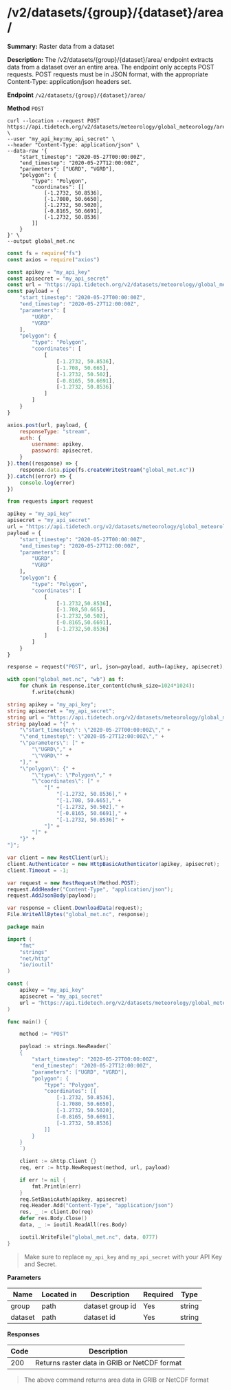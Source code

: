 # /v2/datasets/{group}/{dataset}/area/

**Summary:** Raster data from a dataset

**Description:** The /v2/datasets/{group}/{dataset}/area/ endpoint extracts
data from a dataset over an entire area. The endpoint only
accepts POST requests. POST requests must be in JSON format, 
with the appropriate Content-Type: application/json headers set.

**Endpoint** `/v2/datasets/{group}/{dataset}/area/`

**Method** `POST`


``` shell
curl --location --request POST https://api.tidetech.org/v2/datasets/meteorology/global_meteorology/area/ \
--user "my_api_key:my_api_secret" \
--header "Content-Type: application/json" \
--data-raw '{
    "start_timestep": "2020-05-27T00:00:00Z",
    "end_timestep": "2020-05-27T12:00:00Z",
    "parameters": ["UGRD", "VGRD"],
    "polygon": {
        "type": "Polygon",
        "coordinates": [[
            [-1.2732, 50.8536],
            [-1.7080, 50.6650],
            [-1.2732, 50.5020],
            [-0.8165, 50.6691],
            [-1.2732, 50.8536]
        ]]
    }
}' \
--output global_met.nc
```

``` javascript
const fs = require("fs")
const axios = require("axios")

const apikey = "my_api_key"
const apisecret = "my_api_secret"
const url = "https://api.tidetech.org/v2/datasets/meteorology/global_meteorology/area/"
const payload = {
    "start_timestep": "2020-05-27T00:00:00Z",
    "end_timestep": "2020-05-27T12:00:00Z",
    "parameters": [
        "UGRD",
        "VGRD"
    ],
    "polygon": {
        "type": "Polygon",
        "coordinates": [
            [
                [-1.2732, 50.8536],
                [-1.708, 50.665],
                [-1.2732, 50.502],
                [-0.8165, 50.6691],
                [-1.2732, 50.8536]
            ]
        ]
    }
}

axios.post(url, payload, {
    responseType: "stream",
    auth: {
        username: apikey,
        password: apisecret,
    }
}).then((response) => {
    response.data.pipe(fs.createWriteStream("global_met.nc"))
}).catch((error) => {
    console.log(error)
})
```

``` python
from requests import request

apikey = "my_api_key"
apisecret = "my_api_secret"
url = "https://api.tidetech.org/v2/datasets/meteorology/global_meteorology/area/"
payload = {
    "start_timestep": "2020-05-27T00:00:00Z",
    "end_timestep": "2020-05-27T12:00:00Z",
    "parameters": [
        "UGRD",
        "VGRD"
    ],
    "polygon": {
        "type": "Polygon",
        "coordinates": [
            [
                [-1.2732,50.8536],
                [-1.708,50.665],
                [-1.2732,50.502],
                [-0.8165,50.6691],
                [-1.2732,50.8536]
            ]
        ]
    }
}

response = request("POST", url, json=payload, auth=(apikey, apisecret), stream=True)

with open("global_met.nc", "wb") as f:
    for chunk in response.iter_content(chunk_size=1024*1024):
        f.write(chunk)
```

``` csharp
string apikey = "my_api_key";
string apisecret = "my_api_secret";
string url = "https://api.tidetech.org/v2/datasets/meteorology/global_meteorology/area/";
string payload = "{" +
    "\"start_timestep\": \"2020-05-27T00:00:00Z\"," +
    "\"end_timestep\": \"2020-05-27T12:00:00Z\"," +
    "\"parameters\": [" +
        "\"UGRD\"," +
        "\"VGRD\"" +
    "]," +
    "\"polygon\": {" +
        "\"type\": \"Polygon\"," +
        "\"coordinates\": [" +
            "[" +
                "[-1.2732, 50.8536]," +
                "[-1.708, 50.665]," +
                "[-1.2732, 50.502]," +
                "[-0.8165, 50.6691]," +
                "[-1.2732, 50.8536]" +
            "]" +
        "]" +
    "}" +
"}";

var client = new RestClient(url);
client.Authenticator = new HttpBasicAuthenticator(apikey, apisecret);
client.Timeout = -1;

var request = new RestRequest(Method.POST);
request.AddHeader("Content-Type", "application/json");
request.AddJsonBody(payload);

var response = client.DownloadData(request);
File.WriteAllBytes("global_met.nc", response);
```

``` go
package main

import (
    "fmt"
    "strings"
    "net/http"
    "io/ioutil"
)

const (
    apikey = "my_api_key"
    apisecret = "my_api_secret"
    url = "https://api.tidetech.org/v2/datasets/meteorology/global_meteorology/area/"
)

func main() {

    method := "POST"

    payload := strings.NewReader(`
    {
        "start_timestep": "2020-05-27T00:00:00Z",
        "end_timestep": "2020-05-27T12:00:00Z",
        "parameters": ["UGRD", "VGRD"],
        "polygon": {
            "type": "Polygon",
            "coordinates": [[
                [-1.2732, 50.8536],
                [-1.7080, 50.6650],
                [-1.2732, 50.5020],
                [-0.8165, 50.6691],
                [-1.2732, 50.8536]
            ]]
        }
    }
    `)

    client := &http.Client {}
    req, err := http.NewRequest(method, url, payload)

    if err != nil {
        fmt.Println(err)
    }
    req.SetBasicAuth(apikey, apisecret)
    req.Header.Add("Content-Type", "application/json")
    res, _ := client.Do(req)
    defer res.Body.Close()
    data, _ := ioutil.ReadAll(res.Body)

    ioutil.WriteFile("global_met.nc", data, 0777)
}
```

> Make sure to replace `my_api_key` and `my_api_secret` with your API Key and Secret.


**Parameters**

| Name | Located in | Description | Required | Type |
| ---- | ---------- | ----------- | -------- | ---- |
| group | path | dataset group id | Yes | string |
| dataset | path | dataset id | Yes | string |

**Responses**

| Code | Description |
| ---- | ----------- |
| 200 | Returns raster data in GRIB or NetCDF format |

> The above command returns area data in GRIB or NetCDF format